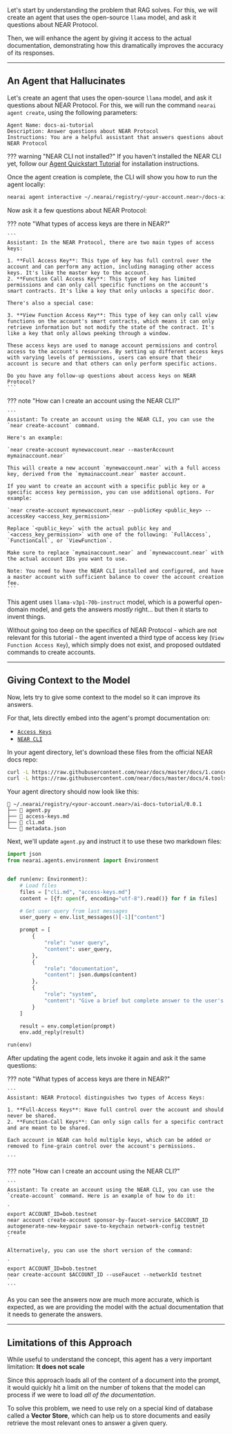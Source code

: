 Let's start by understanding the problem that RAG solves. For this, we will create an agent that uses the open-source `llama` model, and ask it questions about NEAR Protocol.

Then, we will enhance the agent by giving it access to the actual documentation, demonstrating how this dramatically improves the accuracy of its responses.

---

## An Agent that Hallucinates

Let's create an agent that uses the open-source `llama` model, and ask it questions about NEAR Protocol. For this, we will run the command `nearai agent create`, using the following parameters:

```
Agent Name: docs-ai-tutorial
Description: Answer questions about NEAR Protocol
Instructions: You are a helpful assistant that answers questions about NEAR Protocol
```

??? warning "NEAR CLI not installed?"
    If you haven't installed the NEAR CLI yet, follow our [Agent Quickstart Tutorial](../../agents/quickstart.md) for installation instructions.

Once the agent creation is complete, the CLI will show you how to run the agent locally:

```bash
nearai agent interactive ~/.nearai/registry/<your-account.near>/docs-ai-tutorial/0.0.1 --local
```

Now ask it a few questions about NEAR Protocol:


<div class="grid" markdown>

??? note "What types of access keys are there in NEAR?"

    ```
    Assistant: In the NEAR Protocol, there are two main types of access keys:

    1. **Full Access Key**: This type of key has full control over the account and can perform any action, including managing other access keys. It's like the master key to the account.
    2. **Function Call Access Key**: This type of key has limited permissions and can only call specific functions on the account's smart contracts. It's like a key that only unlocks a specific door.

    There's also a special case:

    3. **View Function Access Key**: This type of key can only call view functions on the account's smart contracts, which means it can only retrieve information but not modify the state of the contract. It's like a key that only allows peeking through a window.

    These access keys are used to manage account permissions and control access to the account's resources. By setting up different access keys with varying levels of permissions, users can ensure that their account is secure and that others can only perform specific actions.

    Do you have any follow-up questions about access keys on NEAR Protocol?
    ```

??? note "How can I create an account using the NEAR CLI?"

    ```
    Assistant: To create an account using the NEAR CLI, you can use the `near create-account` command.

    Here's an example:
    
    `near create-account mynewaccount.near --masterAccount mymainaccount.near`
    
    This will create a new account `mynewaccount.near` with a full access key, derived from the `mymainaccount.near` master account.

    If you want to create an account with a specific public key or a specific access key permission, you can use additional options. For example:
    
    `near create-account mynewaccount.near --publicKey <public_key> --accessKey <access_key_permission>`

    Replace `<public_key>` with the actual public key and `<access_key_permission>` with one of the following: `FullAccess`, `FunctionCall`, or `ViewFunction`.

    Make sure to replace `mymainaccount.near` and `mynewaccount.near` with the actual account IDs you want to use.

    Note: You need to have the NEAR CLI installed and configured, and have a master account with sufficient balance to cover the account creation fee.
    ```

</div>

This agent uses `llama-v3p1-70b-instruct` model, which is a powerful open-domain model, and gets the answers _mostly_ right... but then it starts to invent things.

Without going too deep on the specifics of NEAR Protocol - which are not relevant for this tutorial - the agent invented a third type of access key (`View Function Access Key`), which simply does not exist, and proposed outdated commands to create accounts.

---

## Giving Context to the Model

Now, lets try to give some context to the model so it can improve its answers. 

For that, lets directly embed into the agent's prompt documentation on:

- [`Access Keys`](https://github.com/near/docs/blob/master/docs/1.concepts/protocol/access-keys.md) 
- [`NEAR CLI`](https://github.com/near/docs/blob/master/docs/4.tools/cli.md)

In your agent directory, let's download these files from the official NEAR docs repo:

```bash
curl -L https://raw.githubusercontent.com/near/docs/master/docs/1.concepts/protocol/access-keys.md -o access-keys.md && \
curl -L https://raw.githubusercontent.com/near/docs/master/docs/4.tools/cli.md -o cli.md
```

Your agent directory should now look like this:

```
📁 ~/.nearai/registry/<your-account.near>/ai-docs-tutorial/0.0.1
├── 📄 agent.py
├── 📄 access-keys.md
├── 📄 cli.md
└── 📄 metadata.json
```

Next, we'll update `agent.py` and instruct it to use these two markdown files:

```python
import json
from nearai.agents.environment import Environment


def run(env: Environment):
    # Load files
    files = ["cli.md", "access-keys.md"]
    content = [{f: open(f, encoding="utf-8").read()} for f in files]

    # Get user query from last messages
    user_query = env.list_messages()[-1]["content"]

    prompt = [
        {
            "role": "user query",
            "content": user_query,
        },
        {
            "role": "documentation",
            "content": json.dumps(content)
        },
        {
            "role": "system",
            "content": "Give a brief but complete answer to the user's query, staying as true as possible to the documentation ESPECIALLY when dealing with code."
        }
    ]

    result = env.completion(prompt)
    env.add_reply(result)

run(env)
```

After updating the agent code, lets invoke it again and ask it the same questions:

<div class="grid" markdown>

??? note "What types of access keys are there in NEAR?"

    ```
    Assistant: NEAR Protocol distinguishes two types of Access Keys:

    1. **Full-Access Keys**: Have full control over the account and should never be shared.
    2. **Function-Call Keys**: Can only sign calls for a specific contract and are meant to be shared.

    Each account in NEAR can hold multiple keys, which can be added or removed to fine-grain control over the account's permissions.

    ```

??? note "How can I create an account using the NEAR CLI?"

    ```
    Assistant: To create an account using the NEAR CLI, you can use the `create-account` command. Here is an example of how to do it:

    `
    export ACCOUNT_ID=bob.testnet
    near account create-account sponsor-by-faucet-service $ACCOUNT_ID autogenerate-new-keypair save-to-keychain network-config testnet create
    `

    Alternatively, you can use the short version of the command:

    `
    export ACCOUNT_ID=bob.testnet
    near create-account $ACCOUNT_ID --useFaucet --networkId testnet
    `
    ```

</div>


As you can see the answers now are much more accurate, which is expected, as we are providing the model with the actual documentation that it needs to generate the answers.

---

## Limitations of this Approach

While useful to understand the concept, this agent has a very important limitation: **It does not scale**

Since this approach loads all of the content of a document into the prompt, it would quickly hit a limit on the number of tokens that the model can process if we were to load _all of the documentation_.

To solve this problem, we need to use rely on a special kind of database called a **Vector Store**, which can help us to store documents and easily retrieve the most relevant ones to answer a given query.